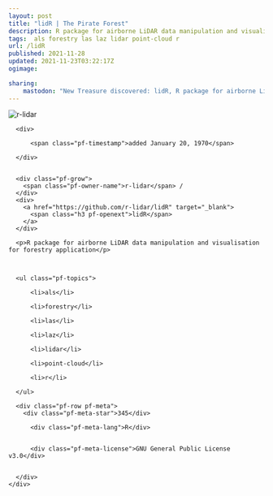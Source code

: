 ```yaml
---
layout: post
title: "lidR | The Pirate Forest"
description: R package for airborne LiDAR data manipulation and visualisation for forestry application
tags:  als forestry las laz lidar point-cloud r
url: /lidR
published: 2021-11-28
updated: 2021-11-23T03:22:17Z
ogimage: 

sharing:
    mastodon: "New Treasure discovered: lidR, R package for airborne LiDAR data manipulation and visualisation for forestry application"
---
```


<div class="pf-night-sky-spacer">
    <div id="pf-night-sky" data-stars="345" data-owner="r-lidar" data-repo="lidR">
        <div id="pf-open-dialog" class="pf-meta-star pf-star-todo"></div>
        <dialog id="pf-star-dialog">
            Star this Repository to putt a smile on the Developers face.
            <div class="pf-row">
                <div class="pf-grow"></div>
                <div><a class="pf-unterlines" href="https://github.com/r-lidar/lidR" target="_blank">VISIT REPOSITORY</a></div>
            </div>
        </dialog>
    </div>
    
</div>

<div class="pf-ship-list">
    <div class="pf-row pf-pirate pf-small-column" data-pirate-id="aJnOMbBzFihijI-bylEMY">
    <div>
      <!--<a href="https://github.com/r-lidar" target="blank">-->
        <div class="pf-pirate-avatar">
          <div class="pf-cross pf-clickable"  onclick="collect('aJnOMbBzFihijI-bylEMY'); return false;"></div>
          <img src="https://avatars.githubusercontent.com/u/93974705?v=4" title="r-lidar" alt="r-lidar"/>
      </div>
      <!--</a>
      <div class="pf-pirate-actions">
        <a class="pf-treasure-add"  title="save in my treasure chest" onclick="collect('aJnOMbBzFihijI-bylEMY'); return false;" href="#">
          <img src="./assets/coin.svg" alt="treasure"/>
        </a>
        <a class="pf-treasure-remove" onclick="throwAway('aJnOMbBzFihijI-bylEMY'); return false;">remove</a>
      </div>-->
    </div>
    <div class="pf-ship">

      <div>
        
          <span class="pf-timestamp">added January 20, 1970</span>
        
      </div>
      
      
      <div class="pf-grow">
        <span class="pf-owner-name">r-lidar</span> / 
      </div>
      <div>
        <a href="https://github.com/r-lidar/lidR" target="_blank">
          <span class="h3 pf-openext">lidR</span>
        </a>
      </div>

      <p>R package for airborne LiDAR data manipulation and visualisation for forestry application</p>

      

      <ul class="pf-topics">
        
          <li>als</li>
        
          <li>forestry</li>
        
          <li>las</li>
        
          <li>laz</li>
        
          <li>lidar</li>
        
          <li>point-cloud</li>
        
          <li>r</li>
        
      </ul>

      <div class="pf-row pf-meta">
        <div class="pf-meta-star">345</div>
        
          <div class="pf-meta-lang">R</div>
        
        
          <div class="pf-meta-license">GNU General Public License v3.0</div>
        
        
      </div>
    </div>
  </div>
</div>